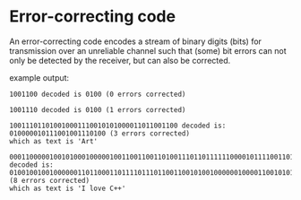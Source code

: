 # Error-correcting code

An error-correcting code encodes a stream of binary digits (bits) for transmission over an unreliable channel such that (some) bit errors can not only be detected by the receiver, but can also be corrected.

example output:

```
1001100 decoded is 0100 (0 errors corrected)

1001110 decoded is 0100 (1 errors corrected)

100111011010010001110010101000011011001100 decoded is:
010000010111001001110100 (3 errors corrected)
which as text is 'Art'

00011000001001010001000001001100110011010011101101111110000101111001101100110010010101010100000000100110010000110101010011001101010100110011 decoded is:
01001001001000000110110001101111011101100110010100100000010000110010101100101011 (8 errors corrected)
which as text is 'I love C++'
```

